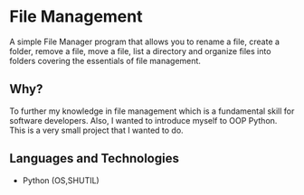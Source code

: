 # File Management
A simple File Manager program that allows you to rename a file, create a folder, remove a file, move a file, list a directory and organize files into folders covering the essentials of file management.

## Why?
To further my knowledge in file management which is a fundamental skill for software developers. Also, I wanted to introduce myself to OOP Python. This is a very small project that I wanted to do.

## Languages and Technologies
- Python (OS,SHUTIL)
